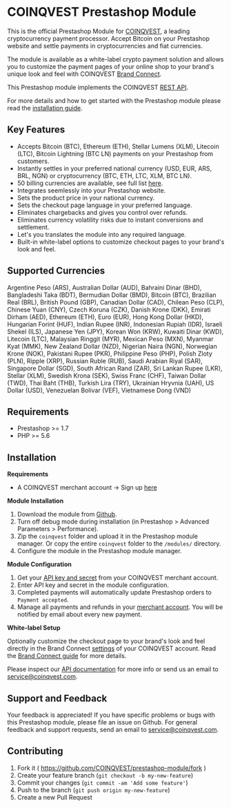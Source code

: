 # COINQVEST Prestashop Module

This is the official Prestashop Module for [COINQVEST](https://www.coinqvest.com), a leading cryptocurrency payment processor. Accept Bitcoin on your Prestashop website and settle payments in cryptocurrencies and fiat currencies. 

The module is available as a white-label crypto payment solution and allows you to customize the payment pages of your online shop to your brand's unique look and feel with COINQVEST [Brand Connect](https://www.coinqvest.com/en/blog/a-guide-to-white-label-crypto-payment-processing-with-brand-connect-ba732a9160fa).

This Prestashop module implements the COINQVEST [REST API](https://www.coinqvest.com/en/api-docs).

For more details and how to get started with the Prestashop module please read the [installation guide](https://www.coinqvest.com/en/blog/how-to-accept-bitcoin-and-other-cryptocurrency-payments-with-coinqvest-for-prestashop-5136b3ad1161).

Key Features
------------
* Accepts Bitcoin (BTC), Ethereum (ETH), Stellar Lumens (XLM), Litecoin (LTC), Bitcoin Lightning (BTC LN) payments on your Prestashop from customers.
* Instantly settles in your preferred national currency (USD, EUR, ARS, BRL, NGN) or cryptocurrency (BTC, ETH, LTC, XLM, BTC LN).
* 50 billing currencies are available, see full list [here](https://www.coinqvest.com/en/api-docs#get-exchange-rate-global).
* Integrates seemlessly into your Prestashop website.
* Sets the product price in your national currency.
* Sets the checkout page language in your preferred language.
* Eliminates chargebacks and gives you control over refunds.
* Eliminates currency volatility risks due to instant conversions and settlement.
* Let's you translates the module into any required language.
* Built-in white-label options to customize checkout pages to your brand's look and feel.

Supported Currencies
------------

Argentine Peso (ARS), Australian Dollar (AUD), Bahraini Dinar (BHD), Bangladeshi Taka (BDT), Bermudian Dollar (BMD), Bitcoin (BTC), Brazilian Real (BRL), British Pound (GBP), Canadian Dollar (CAD), Chilean Peso (CLP), Chinese Yuan (CNY), Czech Koruna (CZK), Danish Krone (DKK), Emirati Dirham (AED), Ethereum (ETH), Euro (EUR), Hong Kong Dollar (HKD), Hungarian Forint (HUF), Indian Rupee (INR), Indonesian Rupiah (IDR), Israeli Shekel (ILS), Japanese Yen (JPY), Korean Won (KRW), Kuwaiti Dinar (KWD), Litecoin (LTC), Malaysian Ringgit (MYR), Mexican Peso (MXN), Myanmar Kyat (MMK), New Zealand Dollar (NZD), Nigerian Naira (NGN), Norwegian Krone (NOK), Pakistani Rupee (PKR), Philippine Peso (PHP), Polish Zloty (PLN), Ripple (XRP), Russian Ruble (RUB), Saudi Arabian Riyal (SAR), Singapore Dollar (SGD), South African Rand (ZAR), Sri Lankan Rupee (LKR), Stellar (XLM), Swedish Krona (SEK), Swiss Franc (CHF), Taiwan Dollar (TWD), Thai Baht (THB), Turkish Lira (TRY), Ukrainian Hryvnia (UAH), US Dollar (USD), Venezuelan Bolivar (VEF), Vietnamese Dong (VND)

Requirements
------------
* Prestashop >= 1.7
* PHP >= 5.6

Installation
---------------------
**Requirements**

* A COINQVEST merchant account -> Sign up [here](https://www.coinqvest.com)

**Module Installation**

1. Download the module from [Github](https://github.com/COINQVEST/prestashop-module).
1. Turn off debug mode during installation (in Prestashop > Advanced Parameters > Performance).
1. Zip the `coinqvest` folder and upload it in the Prestashop module manager. Or copy the entire `coinqvest` folder to the `/modules/` directory.
1. Configure the module in the Prestashop module manager.

**Module Configuration**

1. Get your [API key and secret](https://www.coinqvest.com/en/api-settings) from your COINQVEST merchant account.
1. Enter API key and secret in the module configuration.
1. Completed payments will automatically update Prestashop orders to `Payment accepted`.
1. Manage all payments and refunds in your [merchant account](https://www.coinqvest.com). You will be notified by email about every new payment.

**White-label Setup**

Optionally customize the checkout page to your brand's look and feel directly in the Brand Connect [settings](https://www.coinqvest.com/en/account-settings#brandingConfigs) of your COINQVEST account. Read the [Brand Connect guide](https://www.coinqvest.com/en/blog/a-guide-to-white-label-crypto-payment-processing-with-brand-connect-ba732a9160fa) for more details.

Please inspect our [API documentation](https://www.coinqvest.com/en/api-docs) for more info or send us an email to service@coinqvest.com.

Support and Feedback
--------------------
Your feedback is appreciated! If you have specific problems or bugs with this Prestashop module, please file an issue on Github. For general feedback and support requests, send an email to service@coinqvest.com.

Contributing
------------

1. Fork it ( https://github.com/COINQVEST/prestashop-module/fork )
2. Create your feature branch (`git checkout -b my-new-feature`)
3. Commit your changes (`git commit -am 'Add some feature'`)
4. Push to the branch (`git push origin my-new-feature`)
5. Create a new Pull Request